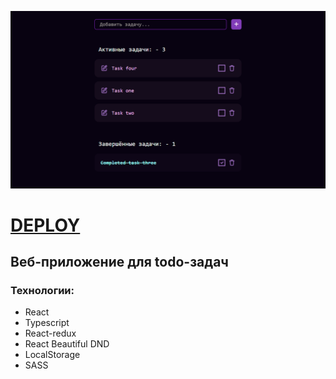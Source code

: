 ![Preview](https://github.com/diplomatgmg/todo-list/blob/main/public/preview.png?raw=true)

# [DEPLOY](https://todo-list-blush-xi.vercel.app/)

## Веб-приложение для todo-задач

### Технологии:
- React
- Typescript
- React-redux
- React Beautiful DND
- LocalStorage
- SASS
